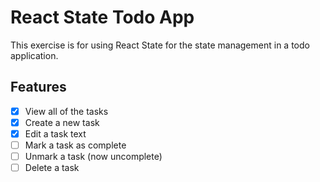 # React State Todo App

This exercise is for using React State for the state management in a todo application.

## Features

* [x] View all of the tasks
* [x] Create a new task
* [x] Edit a task text
* [ ] Mark a task as complete
* [ ] Unmark a task (now uncomplete)
* [ ] Delete a task